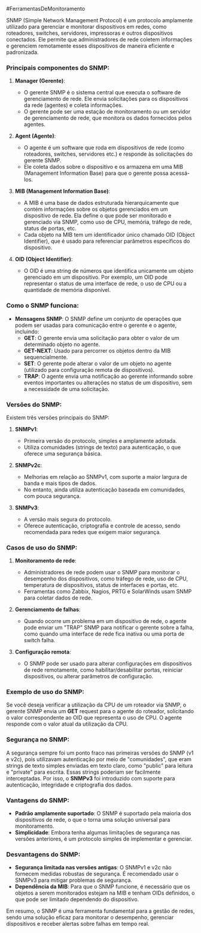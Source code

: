 #FerramentasDeMonitoramento


SNMP (Simple Network Management Protocol) é um protocolo amplamente utilizado para gerenciar e monitorar dispositivos em redes, como roteadores, switches, servidores, impressoras e outros dispositivos conectados. Ele permite que administradores de rede coletem informações e gerenciem remotamente esses dispositivos de maneira eficiente e padronizada.

### Principais componentes do SNMP:

1. **Manager (Gerente)**:
    
    - O gerente SNMP é o sistema central que executa o software de gerenciamento de rede. Ele envia solicitações para os dispositivos da rede (agentes) e coleta informações.
    - O gerente pode ser uma estação de monitoramento ou um servidor de gerenciamento de rede, que monitora os dados fornecidos pelos agentes.
2. **Agent (Agente)**:
    
    - O agente é um software que roda em dispositivos de rede (como roteadores, switches, servidores etc.) e responde às solicitações do gerente SNMP.
    - Ele coleta dados sobre o dispositivo e os armazena em uma MIB (Management Information Base) para que o gerente possa acessá-los.
3. **MIB (Management Information Base)**:
    
    - A MIB é uma base de dados estruturada hierarquicamente que contém informações sobre os objetos gerenciados em um dispositivo de rede. Ela define o que pode ser monitorado e gerenciado via SNMP, como uso de CPU, memória, tráfego de rede, status de portas, etc.
    - Cada objeto na MIB tem um identificador único chamado OID (Object Identifier), que é usado para referenciar parâmetros específicos do dispositivo.
4. **OID (Object Identifier)**:
    
    - O OID é uma string de números que identifica unicamente um objeto gerenciado em um dispositivo. Por exemplo, um OID pode representar o status de uma interface de rede, o uso de CPU ou a quantidade de memória disponível.

### Como o SNMP funciona:

- **Mensagens SNMP**: O SNMP define um conjunto de operações que podem ser usadas para comunicação entre o gerente e o agente, incluindo:
    - **GET**: O gerente envia uma solicitação para obter o valor de um determinado objeto no agente.
    - **GET-NEXT**: Usado para percorrer os objetos dentro da MIB sequencialmente.
    - **SET**: O gerente pode alterar o valor de um objeto no agente (utilizado para configuração remota de dispositivos).
    - **TRAP**: O agente envia uma notificação ao gerente informando sobre eventos importantes ou alterações no status de um dispositivo, sem a necessidade de uma solicitação.

### Versões do SNMP:

Existem três versões principais do SNMP:

1. **SNMPv1**:
    
    - Primeira versão do protocolo, simples e amplamente adotada.
    - Utiliza comunidades (strings de texto) para autenticação, o que oferece uma segurança básica.
2. **SNMPv2c**:
    
    - Melhorias em relação ao SNMPv1, com suporte a maior largura de banda e mais tipos de dados.
    - No entanto, ainda utiliza autenticação baseada em comunidades, com pouca segurança.
3. **SNMPv3**:
    
    - A versão mais segura do protocolo.
    - Oferece autenticação, criptografia e controle de acesso, sendo recomendada para redes que exigem maior segurança.

### Casos de uso do SNMP:

1. **Monitoramento de rede**:
    
    - Administradores de rede podem usar o SNMP para monitorar o desempenho dos dispositivos, como tráfego de rede, uso de CPU, temperatura de dispositivos, status de interfaces e portas, etc.
    - Ferramentas como Zabbix, Nagios, PRTG e SolarWinds usam SNMP para coletar dados de rede.
2. **Gerenciamento de falhas**:
    
    - Quando ocorre um problema em um dispositivo de rede, o agente pode enviar um "TRAP" SNMP para notificar o gerente sobre a falha, como quando uma interface de rede fica inativa ou uma porta de switch falha.
3. **Configuração remota**:
    
    - O SNMP pode ser usado para alterar configurações em dispositivos de rede remotamente, como habilitar/desabilitar portas, reiniciar dispositivos, ou alterar parâmetros de configuração.

### Exemplo de uso do SNMP:

Se você deseja verificar a utilização da CPU de um roteador via SNMP, o gerente SNMP envia um **GET** request para o agente do roteador, solicitando o valor correspondente ao OID que representa o uso de CPU. O agente responde com o valor atual da utilização da CPU.

### Segurança no SNMP:

A segurança sempre foi um ponto fraco nas primeiras versões do SNMP (v1 e v2c), pois utilizavam autenticação por meio de "comunidades", que eram strings de texto simples enviadas em texto claro, como "public" para leitura e "private" para escrita. Essas strings poderiam ser facilmente interceptadas. Por isso, o **SNMPv3** foi introduzido com suporte para autenticação, integridade e criptografia dos dados.

### Vantagens do SNMP:

- **Padrão amplamente suportado**: O SNMP é suportado pela maioria dos dispositivos de rede, o que o torna uma solução universal para monitoramento.
- **Simplicidade**: Embora tenha algumas limitações de segurança nas versões anteriores, é um protocolo simples de implementar e gerenciar.

### Desvantagens do SNMP:

- **Segurança limitada nas versões antigas**: O SNMPv1 e v2c não fornecem medidas robustas de segurança. É recomendado usar o SNMPv3 para mitigar problemas de segurança.
- **Dependência da MIB**: Para que o SNMP funcione, é necessário que os objetos a serem monitorados estejam na MIB e tenham OIDs definidos, o que pode ser limitado dependendo do dispositivo.

Em resumo, o SNMP é uma ferramenta fundamental para a gestão de redes, sendo uma solução eficaz para monitorar o desempenho, gerenciar dispositivos e receber alertas sobre falhas em tempo real.

